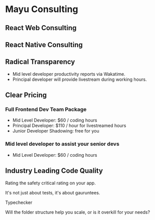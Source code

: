 # Mayu Consulting

## React Web Consulting

## React Native Consulting

## Radical Transparency

- Mid level developer productivity reports via Wakatime.
- Principal developer will provide livestream during working hours.

## Clear Pricing

### Full Frontend Dev Team Package

- Mid Level Developer: $60 / coding hours
- Principal Developer: $110 / hour for livestreamed hours
- Junior Developer Shadowing: free for you

### Mid level developer to assist your senior devs

- Mid Level Developer: $60 / coding hours

## Industry Leading Code Quality

Rating the safety critical rating on your app.

It's not just about tests, it's about gauruntees.

Typechecker

Will the folder structure help you scale, or is it overkill for your needs?
